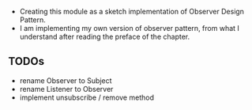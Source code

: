 - Creating this module as a sketch implementation of Observer Design Pattern.
- I am implementing my own version of observer pattern, from what I understand 
  after reading the preface of the chapter. 

## TODOs
- rename Observer to Subject
- rename Listener to Observer
- implement unsubscribe / remove method